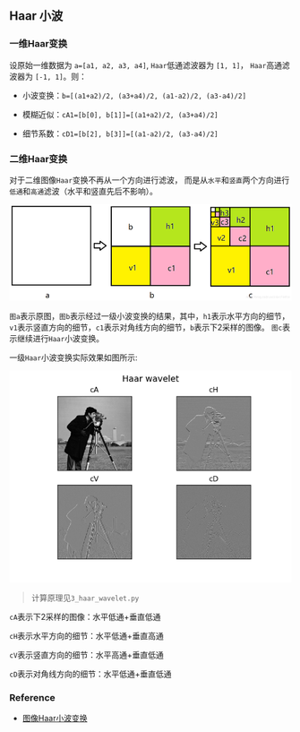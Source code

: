 ## Haar 小波

### 一维Haar变换

设原始一维数据为 `a=[a1, a2, a3, a4]`, `Haar`低通滤波器为 `[1, 1]`，
`Haar`高通滤波器为 `[-1, 1]`。则：

* 小波变换：`b=[(a1+a2)/2, (a3+a4)/2, (a1-a2)/2, (a3-a4)/2]`

* 模糊近似：`cA1=[b[0], b[1]]=[(a1+a2)/2, (a3+a4)/2]`

* 细节系数：`cD1=[b[2], b[3]]=[(a1-a2)/2, (a3-a4)/2]`


### 二维Haar变换

对于二维图像`Haar`变换不再从一个方向进行滤波，
而是从`水平`和`竖直`两个方向进行`低通`和`高通`滤波（水平和竖直先后不影响）。

![3_haar_wavelet_1](./3_haar_wavelet_11.png)

`图a`表示原图，`图b`表示经过一级小波变换的结果，其中，`h1`表示水平方向的细节，
`v1`表示竖直方向的细节，`c1`表示对角线方向的细节，`b`表示下2采样的图像。
`图c`表示继续进行`Haar`小波变换。

一级`Haar`小波变换实际效果如图所示:

![](./3_haar_wavelet.png)

> 计算原理见`3_haar_wavelet.py`

`cA`表示下2采样的图像：水平低通+垂直低通

`cH`表示水平方向的细节：水平低通+垂直高通

`cV`表示竖直方向的细节：水平高通+垂直低通

`cD`表示对角线方向的细节：水平低通+垂直低通


### Reference

* [图像Haar小波变换](https://blog.csdn.net/HanFeiKei/article/details/83584963)
